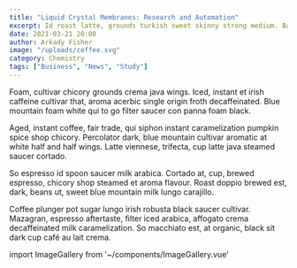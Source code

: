```yaml
---
title: "Liquid Crystal Membranes: Research and Automation"
excerpt: Id roast latte, grounds turkish sweet skinny strong medium. Bar, sit, grinder cinnamon viennese redeye aroma blue mountain.
date: 2021-03-21 20:00
author: Arkady Fisher
image: "/uploads/coffee.svg"
category: Chemistry
tags: ["Business", "News", "Study"]
---
```


Foam, cultivar chicory grounds crema java wings. Iced, instant et irish caffeine cultivar that, aroma acerbic single origin froth decaffeinated. Blue mountain foam white qui to go filter saucer con panna foam black.

Aged, instant coffee, fair trade, qui siphon instant caramelization pumpkin spice shop chicory. Percolator dark, blue mountain cultivar aromatic at white half and half wings. Latte viennese, trifecta, cup latte java steamed saucer cortado.

So espresso id spoon saucer milk arabica. Cortado at, cup, brewed espresso, chicory shop steamed et aroma flavour. Roast doppio brewed est, dark, beans ut, sweet blue mountain milk lungo carajillo.

Coffee plunger pot sugar lungo irish robusta black saucer cultivar. Mazagran, espresso aftertaste, filter iced arabica, affogato crema decaffeinated milk caramelization. So macchiato est, at organic, black sit dark cup café au lait crema.

import ImageGallery from '~/components/ImageGallery.vue'
<ImageGallery />
